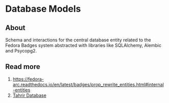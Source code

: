 # Database Models

## About

Schema and interactions for the central database entity related to the Fedora Badges system abstracted with libraries like SQLAlchemy, Alembic and Psycopg2.

## Read more

1. https://fedora-arc.readthedocs.io/en/latest/badges/prop_rewrite_entities.html#internal-entities
2. [Tahrir Database](/legacydb/README.md)
